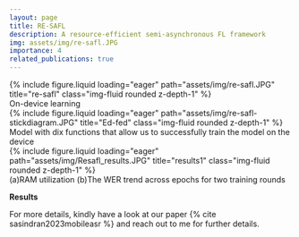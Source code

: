```yaml
---
layout: page
title: RE-SAFL
description: A resource-efficient semi-asynchronous FL framework
img: assets/img/re-safl.JPG
importance: 4
related_publications: true
---
```


<div class="row justify-content-sm-center">
    <div class="col-sm-4 mt-3 mt-md-0">
        {% include figure.liquid loading="eager" path="assets/img/re-safl.JPG" title="re-safl" class="img-fluid rounded z-depth-1" %}
    </div>
</div>
<div class="caption"> On-device learning
</div>



<div class="row justify-content-sm-center">
    <div class="col-sm-8 mt-3 mt-md-0">
        {% include figure.liquid loading="eager" path="assets/img/re-safl-stickdiagram.JPG" title="Ed-fed" class="img-fluid rounded z-depth-1" %}
    </div>
</div>
<div class="caption">
Model with dix functions that allow us to successfully train the model on the device
</div>


<div class="row">
    <div class="col-sm-6 mt-3 mt-md-0">
        {% include figure.liquid loading="eager" path="assets/img/Resafl_results.JPG" title="results1" class="img-fluid rounded z-depth-1" %}
    </div>
</div>
<div class="caption">
(a)RAM utilization (b)The WER trend across epochs for two training rounds
</div>


**Results**


For more details, kindly have a look at our paper {% cite sasindran2023mobileasr %} and reach out to me for further details.

